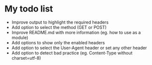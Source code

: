 # My todo list

* Improve output to highlight the required headers
* Add option to select the method (GET or POST)
* Improve README.md with more information (eg. how to use as a module)
* Add options to show only the enabled headers
* Add option to select the User-Agent header or set any other header
* Add option to detect bad practice (eg. Content-Type without charset=utf-8)
